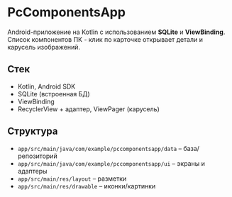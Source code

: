 # PcComponentsApp

Android-приложение на Kotlin с использованием **SQLite** и **ViewBinding**.  
Список компонентов ПК - клик по карточке открывает детали и карусель изображений.

## Стек
- Kotlin, Android SDK
- SQLite (встроенная БД)
- ViewBinding
- RecyclerView + адаптер, ViewPager (карусель)

## Структура
- `app/src/main/java/com/example/pccomponentsapp/data` – база/репозиторий  
- `app/src/main/java/com/example/pccomponentsapp/ui` – экраны и адаптеры  
- `app/src/main/res/layout` – разметки  
- `app/src/main/res/drawable` – иконки/картинки
